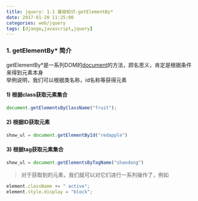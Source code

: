 ```yaml
---
title: jquery: 1.1 基础知识-getElementBy*
date: 2017-01-20 11:25:00
categories: web/jquery
tags: [django,javascript,jquery]
---
```


### 1. getElementBy* 简介
getElementBy\*是一系列DOM的[document](http://www.w3schools.com/js/js_htmldom_document.asp)的方法，顾名思义，肯定是根据条件来得到元素本身  
举例说明，我们可以根据类名称，id名称等获得元素

#### 1) 根据class获取元素集合
``` javascript
document.getElementsByClassName("fruit");
```

#### 2) 根据ID获取元素
``` javascript
show_ul = document.getElementById("redapple")
```

#### 3) 根据tag获取元素集合
``` javascript
show_ul = document.getElementsByTagName("shandong")
```
> 对于获取到的元素，我们就可以对它们进行一系列操作了，例如  
``` javascript
element.className += " active";
element.style.display = "block";
```
